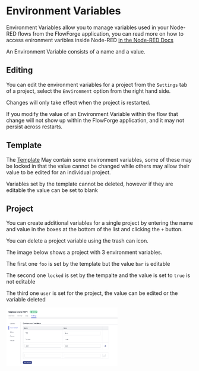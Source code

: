 # Environment Variables

Environment Variables allow you to manage variables used in your Node-RED flows from the FlowForge application, you can read more on how to access enironment varibles inside Node-RED [in the Node-RED Docs](https://nodered.org/docs/user-guide/environment-variables)

An Environment Variable consists of a name and a value.

## Editing 
You can edit the environment variables for a project from the `Settings` tab of a project, select the `Environment` option from the right hand side.

Changes  will only take effect when the project is restarted.

If you modify the value of an Environment Variable within the flow that change will not show up within the FlowForge application, and it may not persist across restarts. 

## Template
The [Template](concepts/#project-template) May contain some environment variables, some of these may be locked in that the value cannot be changed while others may allow their value to be edited for an individual project.

Variables set by the template cannot be deleted, however if they are editable the value can be set to blank

## Project
You can create additional variables for a single project by entering the name and value in the boxes at the bottom of the list and clicking the `+` button.

You can delete a project variable using the trash can icon.

The image below shows a project with 3 environment variables.

The first one `foo` is set by the template but the value `bar` is editable

The second one `locked` is set by the tempalte and the value is set to `true` is not editable

The third one `user` is set for the project, the value can be edited or the variable deleted

<img src="images/project-envvar.png" width=300 />


